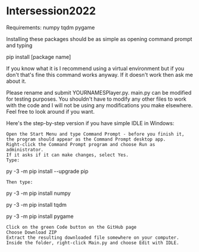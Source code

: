 # Intersession2022

Requirements: numpy tqdm pygame

Installing these packages should be as simple as opening command prompt and typing

pip install [package name]

If you know what it is I recommend using a virtual environment but if you don't that's fine this command works anyway. If it doesn't work then ask me about it.

Please rename and submit YOURNAMESPlayer.py.  main.py can be modified for testing purposes. You shouldn't have to modify any other files to work with the code and I will not be using any modifications you make elsewhere. Feel free to look around if you want.

Here's the step-by-step version if you have simple IDLE in Windows:

    Open the Start Menu and type Command Prompt - before you finish it, the program should appear as the Command Prompt desktop app.
    Right-click the Command Prompt program and choose Run as administrator.
    If it asks if it can make changes, select Yes.
    Type:

py -3 -m pip install --upgrade pip

    Then type:

py -3 -m pip install numpy

py -3 -m pip install tqdm

py -3 -m pip install pygame

    Click on the green Code button on the GitHub page
    Choose Download ZIP
    Extract the resulting downloaded file somewhere on your computer.
    Inside the folder, right-click Main.py and choose Edit with IDLE.

